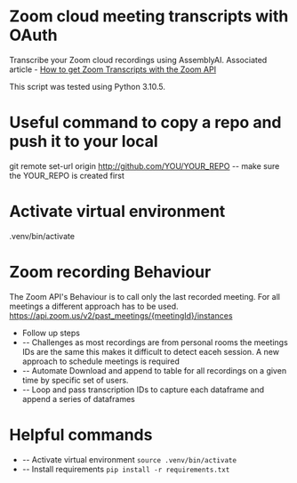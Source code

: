 # Zoom cloud meeting transcripts with OAuth

Transcribe your Zoom cloud recordings using AssemblyAI. Associated article - [How to get Zoom Transcripts with the Zoom API](https://www.assemblyai.com/blog/zoom-transcription-zoom-api/)

This script was tested using Python 3.10.5.

# Useful command to copy a repo and push it to your local 
git remote set-url origin http://github.com/YOU/YOUR_REPO  -- make sure the YOUR_REPO is created first

# Activate virtual environment
.venv/bin/activate

# Zoom recording Behaviour
The Zoom API's Behaviour is to call only the last recorded meeting. For all meetings a different approach has to be used. https://api.zoom.us/v2/past_meetings/{meetingId}/instances

* Follow up steps
* -- Challenges as most recordings are from personal rooms the meetings IDs are the same this makes it difficult to detect eaceh session. A new approach to schedule meetings is required
* -- Automate Download and append to table for all recordings on a given time by specific set of users. 
* -- Loop and pass transcription IDs to capture each dataframe and append a series of dataframes

# Helpful commands
* -- Activate virtual environment `source .venv/bin/activate`
* -- Install requirements `pip install -r requirements.txt`

